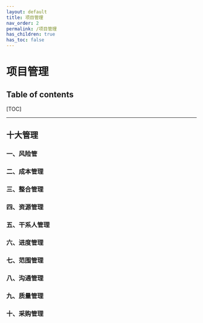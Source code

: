 ```yaml
---
layout: default
title: 项目管理
nav_order: 2
permalink: /项目管理
has_children: true
has_toc: false
---
```


# 项目管理

## Table of contents

[TOC]



------

## 十大管理

### 一、风险管

### 二、成本管理

### 三、整合管理

### 四、资源管理

### 五、干系人管理

### 六、进度管理

### 七、范围管理

### 八、沟通管理

### 九、质量管理

### 十、采购管理